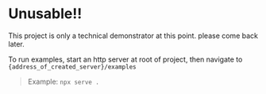 # Unusable!!

This project is only a technical demonstrator at this point. please come back later.

To run examples, start an http server at root of project, then navigate to `{address_of_created_server}/examples`

> Example: `npx serve .` 
